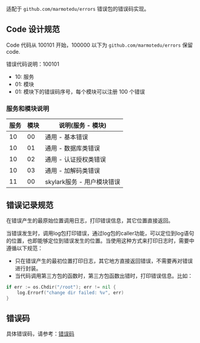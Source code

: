 适配于 `github.com/marmotedu/errors` 错误包的错误码实现。

## Code 设计规范

Code 代码从 100101 开始，100000 以下为 `github.com/marmotedu/errors` 保留 code.

错误代码说明：100101
+ 10: 服务
+ 01: 模块
+ 01: 模块下的错误码序号，每个模块可以注册 100 个错误

### 服务和模块说明

| 服务 | 模块 | 说明(服务 - 模块)        |
|----|----|--------------------|
| 10 | 00 | 通用 - 基本错误          |
| 10 | 01 | 通用 - 数据库类错误        |
| 10 | 02 | 通用 - 认证授权类错误       |
| 10 | 03 | 通用 - 加解码类错误        |
| 11 | 00 | skylark服务 - 用户模块错误 |

## 错误记录规范

在错误产生的最原始位置调用日志，打印错误信息，其它位置直接返回。

当错误发生时，调用log包打印错误，通过log包的caller功能，可以定位到log语句的位置，也即能够定位到错误发生的位置。当使用这种方式来打印日志时，需要中遵循以下规范：

- 只在错误产生的最初位置打印日志，其它地方直接返回错误，不需要再对错误进行封装。
- 当代码调用第三方包的函数时，第三方包函数出错时，打印错误信息。比如：

```go
if err := os.Chdir("/root"); err != nil {
    log.Errorf("change dir failed: %v", err)
}
```

## 错误码

具体错误码，请参考：[错误码](./error_code_generated.md)   